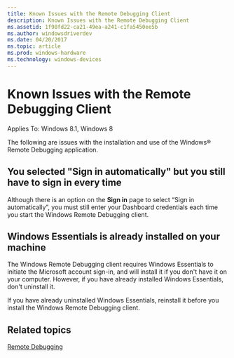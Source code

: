 ```yaml
---
title: Known Issues with the Remote Debugging Client
description: Known Issues with the Remote Debugging Client
ms.assetid: 1f98fd22-ca21-49ea-a241-c1fa5450ee5b
ms.author: windowsdriverdev
ms.date: 04/20/2017
ms.topic: article
ms.prod: windows-hardware
ms.technology: windows-devices
---
```


# Known Issues with the Remote Debugging Client


Applies To: Windows 8.1, Windows 8

The following are issues with the installation and use of the Windows® Remote Debugging application.

## <span id="You_selected__Sign_in_automatically__but_you_still_have_to_sign_in_every_time"></span><span id="you_selected__sign_in_automatically__but_you_still_have_to_sign_in_every_time"></span><span id="YOU_SELECTED__SIGN_IN_AUTOMATICALLY__BUT_YOU_STILL_HAVE_TO_SIGN_IN_EVERY_TIME"></span>You selected "Sign in automatically" but you still have to sign in every time


Although there is an option on the **Sign in** page to select “Sign in automatically”, you must still enter your Dashboard credentials each time you start the Windows Remote Debugging client.

## <span id="Windows_Essentials_is_already_installed_on_your_machine"></span><span id="windows_essentials_is_already_installed_on_your_machine"></span><span id="WINDOWS_ESSENTIALS_IS_ALREADY_INSTALLED_ON_YOUR_MACHINE"></span>Windows Essentials is already installed on your machine


The Windows Remote Debugging client requires Windows Essentials to initiate the Microsoft account sign-in, and will install it if you don't have it on your computer. However, if you have already installed Windows Essentials, don't uninstall it.

If you have already uninstalled Windows Essentials, reinstall it before you install the Windows Remote Debugging client.

## <span id="related_topics"></span>Related topics


[Remote Debugging](https://msdn.microsoft.com/library/windows/hardware/br230763.aspx)

 

 






